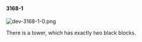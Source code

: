 #### 3168-1
![dev-3168-1-0.png](https://github.com/lil-lab/nlvr/raw/master/nlvr/dev/images/0/dev-3168-1-0.png "dev-3168-1-0.png")

There is a tower, which has exactly two black blocks.